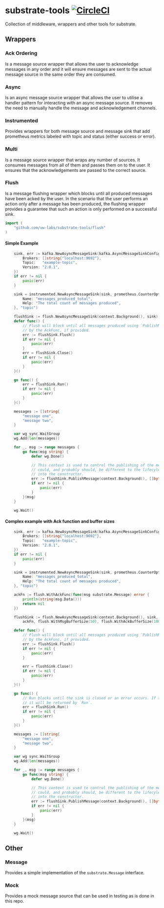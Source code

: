 # substrate-tools [![CircleCI](https://circleci.com/gh/uw-labs/substrate-tools.svg?style=svg)](https://circleci.com/gh/uw-labs/substrate-tools)
Collection of middleware, wrappers and other tools for substrate.

## Wrappers

### Ack Ordering
Is a message source wrapper that allows the user to acknowledge messages in any order and it will ensure
messages are sent to the actual message source in the same order they are consumed.

### Async
Is an async message source wrapper that allows the user to utilise a handler pattern for interacting
with an async message source. It removes the need to manually handle the message and acknowledgement
channels.

### Instrumented
Provides wrappers for both message source and message sink that add prometheus metrics labeled with topic and status (either success or error).

### Multi
Is a message source wrapper that wraps any number of sources. It consumes messages from all of them and passes them on to the user.
It ensures that the acknowledgements are passed to the correct source.

### Flush
Is a message flushing wrapper which blocks until all produced messages have been acked by the user. In the scenario that the user performs an action only after a message has been produced, the flushing wrapper provides a guarantee that such an action is only performed on a successful sink.

```go
import (
	"github.com/uw-labs/substrate-tools/flush"
)
```

#### Simple Example 

```go
	sink, err := kafka.NewAsyncMessageSink(kafka.AsyncMessageSinkConfig{
		Brokers: []string{"localhost:9092"},
		Topic:   "example-topic",
		Version: "2.0.1",
	})
	if err != nil {
		panic(err)
	}

	sink = instrumented.NewAsyncMessageSink(sink, prometheus.CounterOpts{
		Name: "messages_produced_total",
		Help: "The total count of messages produced",
	}, "topic")

	flushSink := flush.NewAsyncMessageSink(context.Background(), sink)
	defer func() {
		// Flush will block until all messages produced using `PublishMessage` have been acked
		// by the AckFunc, if provided.
		err := flushSink.Flush()
		if err != nil {
			panic(err)
		}
     	err = flushSink.Close()
		if err != nil {
			panic(err)
		}
	}()

	go func() {
		err = flushSink.Run()
		if err != nil {
			panic(err)
		}
	}()

	messages := []string{
		"message one",
		"message two",
	}

	var wg sync.WaitGroup
	wg.Add(len(messages))

	for _, msg := range messages {
		go func(msg string) {
			defer wg.Done()

			// This context is used to control the publishing of the message. This ctx
			// could, and probably should, be different to the lifecyle context passed
			// into the constructor.
			err := flushSink.PublishMessage(context.Background(), []byte(msg))
			if err != nil {
				panic(err)
			}
		}(msg)
	}

	wg.Wait()
```

#### Complex example with Ack function and buffer sizes


```go
	sink, err := kafka.NewAsyncMessageSink(kafka.AsyncMessageSinkConfig{
		Brokers: []string{"localhost:9092"},
		Topic:   "example-topic",
		Version: "2.0.1",
	})
	if err != nil {
		panic(err)
	}

	sink = instrumented.NewAsyncMessageSink(sink, prometheus.CounterOpts{
		Name: "messages_produced_total",
		Help: "The total count of messages produced",
	}, "topic")

	ackFn := flush.WithAckFunc(func(msg substrate.Message) error {
		println(string(msg.Data()))
		return nil
	})

	flushSink := flush.NewAsyncMessageSink(context.Background(), sink,
		ackFn, flush.WithMsgBufferSize(50), flush.WithAckBufferSize(100))

	defer func() {
		// Flush will block until all messages produced using `PublishMessage` have been acked
		// by the AckFunc, if provided.
		err := flushSink.Flush()
		if err != nil {
			panic(err)
		}

		err = flushSink.Close()
		if err != nil {
			panic(err)
		}
	}()

	go func() {
		// Run blocks until the sink is closed or an error occurs. If the AckFn retruns an error
		// it will be returned by `Run`.
		err = flushSink.Run()
		if err != nil {
			panic(err)
		}
	}()

	messages := []string{
		"message one",
		"message two",
	}

	var wg sync.WaitGroup
	wg.Add(len(messages))

	for _, msg := range messages {
		go func(msg string) {
			defer wg.Done()

			// This context is used to control the publishing of the message. This ctx
			// could, and probably should, be different to the lifecyle context passed
			// into the constructor.
			err := flushSink.PublishMessage(context.Background(), []byte(msg))
			if err != nil {
				panic(err)
			}
		}(msg)
	}

	wg.Wait()
```

## Other

### Message
Provides a simple implementation of the `substrate.Message` interface.

### Mock
Provides a mock message source that can be used in testing as is done in this repo.
